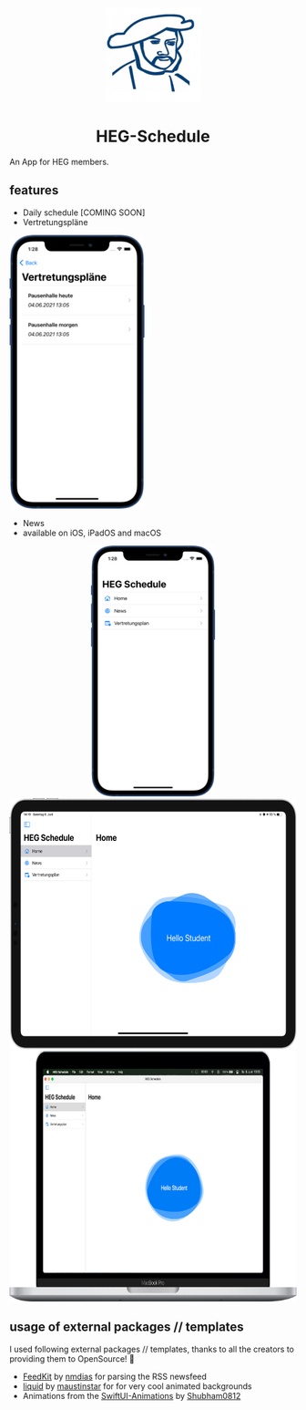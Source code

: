 <div align="center">
  <img alt="HEG-Schedule logo" src="https://github.com/HAUDRAUFHAUN/HEG-Schedule/blob/main/.github/img/logo.png" />
  <h1>HEG-Schedule</h1>
</div>

An App for HEG members.

## features
- Daily schedule [COMING SOON]
- Vertretungspläne
<img alt="vplan-iphone" src="https://github.com/HAUDRAUFHAUN/HEG-Schedule/blob/main/.github/img/iPhone12Blue-vplan.png" height="480" />

- News
- available on iOS, iPadOS and macOS
<div align="center">
  <img alt="iOS" src="https://github.com/HAUDRAUFHAUN/HEG-Schedule/blob/main/.github/img/iPhone12Blue-nav.png" height="440" />
  <img alt="iPadOS" src="https://github.com/HAUDRAUFHAUN/HEG-Schedule/raw/main/.github/img/iPadPro11-inchSilver.png" height="440" />
  <img alt="macOS" src="https://github.com/HAUDRAUFHAUN/HEG-Schedule/raw/main/.github/img/Mac-Light-Mockup.png" height="440" />
 </div>


## usage of external packages // templates
I used following external packages // templates, thanks to all the creators to providing them to OpenSource! 🙏
- [FeedKit](https://github.com/nmdias/FeedKit) by [nmdias](https://github.com/nmdias) for parsing the RSS newsfeed
- [liquid](https://github.com/maustinstar/liquid) by [maustinstar](https://github.com/maustinstar) for for very cool animated backgrounds
- Animations from the [SwiftUI-Animations](https://github.com/Shubham0812/SwiftUI-Animations) by [Shubham0812](https://github.com/Shubham0812)
